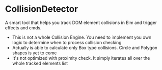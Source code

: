# CollisionDetector

A smart tool that helps you track DOM element collisions in Elm and trigger effects and cmds.

- This is not a whole Collision Engine. You need to implement you own logic to determine when to process collision checking
- Actually is able to calculate only Box type collisions. Circle and Polygon shapes is yet to come
- It's not optimized with proximity check. It simply iterates all over the whole tracked elements list
